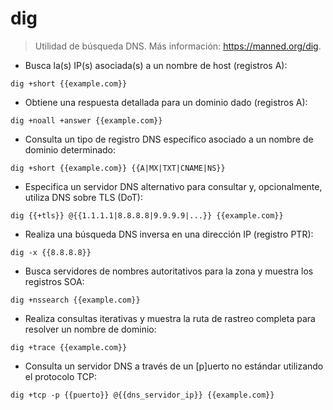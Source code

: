# dig

> Utilidad de búsqueda DNS.
> Más información: <https://manned.org/dig>.

- Busca la(s) IP(s) asociada(s) a un nombre de host (registros A):

`dig +short {{example.com}}`

- Obtiene una respuesta detallada para un dominio dado (registros A):

`dig +noall +answer {{example.com}}`

- Consulta un tipo de registro DNS específico asociado a un nombre de dominio determinado:

`dig +short {{example.com}} {{A|MX|TXT|CNAME|NS}}`

- Especifica un servidor DNS alternativo para consultar y, opcionalmente, utiliza DNS sobre TLS (DoT):

`dig {{+tls}} @{{1.1.1.1|8.8.8.8|9.9.9.9|...}} {{example.com}}`

- Realiza una búsqueda DNS inversa en una dirección IP (registro PTR):

`dig -x {{8.8.8.8}}`

- Busca servidores de nombres autoritativos para la zona y muestra los registros SOA:

`dig +nssearch {{example.com}}`

- Realiza consultas iterativas y muestra la ruta de rastreo completa para resolver un nombre de dominio:

`dig +trace {{example.com}}`

- Consulta un servidor DNS a través de un [p]uerto no estándar utilizando el protocolo TCP:

`dig +tcp -p {{puerto}} @{{dns_servidor_ip}} {{example.com}}`
